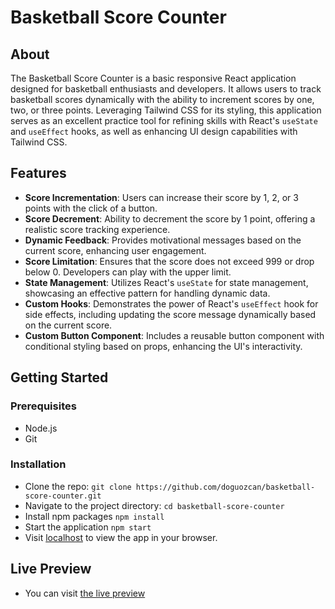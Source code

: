 # Basketball Score Counter

## About

The Basketball Score Counter is a basic responsive React application designed for basketball enthusiasts and developers. It allows users to track basketball scores dynamically with the ability to increment scores by one, two, or three points. Leveraging Tailwind CSS for its styling, this application serves as an excellent practice tool for refining skills with React's `useState` and `useEffect` hooks, as well as enhancing UI design capabilities with Tailwind CSS.

## Features

- **Score Incrementation**: Users can increase their score by 1, 2, or 3 points with the click of a button.
- **Score Decrement**: Ability to decrement the score by 1 point, offering a realistic score tracking experience.
- **Dynamic Feedback**: Provides motivational messages based on the current score, enhancing user engagement.
- **Score Limitation**: Ensures that the score does not exceed 999 or drop below 0. Developers can play with the upper limit.
- **State Management**: Utilizes React's `useState` for state management, showcasing an effective pattern for handling dynamic data.
- **Custom Hooks**: Demonstrates the power of React's `useEffect` hook for side effects, including updating the score message dynamically based on the current score.
- **Custom Button Component**: Includes a reusable button component with conditional styling based on props, enhancing the UI's interactivity.

## Getting Started

### Prerequisites

- Node.js
- Git

### Installation

- Clone the repo:
  `git clone https://github.com/doguozcan/basketball-score-counter.git`
- Navigate to the project directory:
  `cd basketball-score-counter`
- Install npm packages
  `npm install`
- Start the application
  `npm start`
- Visit <a href="http://localhost:3000">localhost</a> to view the app in your browser.

## Live Preview

- You can visit <a href="https://venerable-puffpuff-ae92ac.netlify.app/">the live preview</a>
